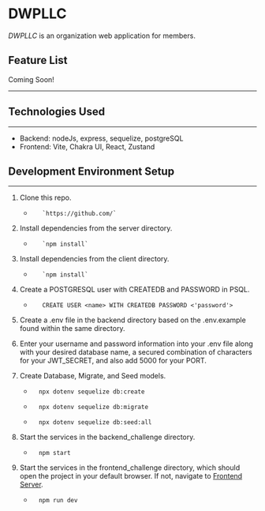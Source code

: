 # DWPLLC

_DWPLLC_ is an organization web application for members.

## Feature List

Coming Soon!

---

## Technologies Used

---

- Backend: nodeJs, express, sequelize, postgreSQL
- Frontend: Vite, Chakra UI, React, Zustand

## Development Environment Setup

---

1.  Clone this repo.

    -        `https://github.com/`

2.  Install dependencies from the server directory.

    -        `npm install`

3.  Install dependencies from the client directory.

    -        `npm install`

4.  Create a POSTGRESQL user with CREATEDB and PASSWORD in PSQL.

    -        CREATE USER <name> WITH CREATEDB PASSWORD <'password'>

5.  Create a .env file in the backend directory based on the .env.example found within the same directory.

6.  Enter your username and password information into your .env file along with your desired database name, a secured combination of characters for your JWT_SECRET, and also add 5000 for your PORT.

7.  Create Database, Migrate, and Seed models.

    -       npx dotenv sequelize db:create

    -       npx dotenv sequelize db:migrate

    -       npx dotenv sequelize db:seed:all

8.  Start the services in the backend_challenge directory.

    -       npm start

9.  Start the services in the frontend_challenge directory, which should open the project in your default browser. If not, navigate to [Frontend Server](http://localhost:5173/).

    -       npm run dev
